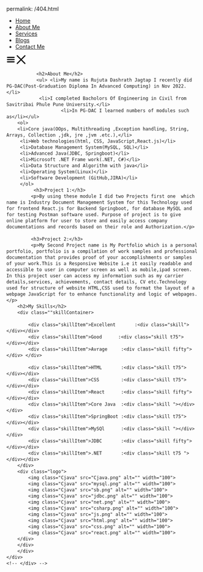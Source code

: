 permalink: /404.html


<!DOCTYPE html>
<html lang="en">
<head>
    <meta charset="UTF-8">
    <meta http-equiv="X-UA-Compatible" content="IE=edge">
    <meta name="viewport" content="width=device-width, initial-scale=1.0">
    <title>Rujuta Jagtap</title>
    <link rel="stylesheet" href="style.css">
</head>
<body>
    <div class="container">
        <div class="sidebar sidebarGo">
            <nav>
                <ul>
                    <li><a href="/">Home</a></li>
                    <li><a href="/intro.html">About Me</a></li>
                    <li><a href="/services.html">Services</a></li>
                    <li><a href="/blog.html">Blogs</a></li>
                    <li><a href="/contact.html">Contact Me</a></li>
                </ul>
            </nav>
        </div>
        <div class="main">
            <div class="hamburger">
                <img class="ham" src="ham.png" alt="" width="23">
                <img class="cross" src="cross.png" alt="" width="23">
            </div>
            <div class="intro">

               <h2>About Me</h2> 
               <ul> <li>My name is Rujuta Dashrath Jagtap I recently did PG-DAC(Post-Graduation Diploma In Advanced Computing) in Nov 2022.</li>
                <li>I completed Bacholors Of Engineering in Civil from Savitribai Phule Pune University.</li> 
                        <li>In PG-DAC I learned numbers of modules such as</li></ul>
        <ol> 
        <li>Core java(OOps, Multithreading ,Exception handling, String, Arrays, Collection ,jdk, jre ,jvm .etc.),</li>
         <li>Web technologies(html, CSS, JavaScript,React.js)</li>
         <li>Database Management System(MySQL, SQL)</li>
         <li>Advanced Java(JDBC, Springboot)</li>
         <li>Microsoft .NET Frame work(.NET, C#)</li>
         <li>Data Structure and Algorithm with java</li>
         <li>Operating System(Linux)</li>
         <li>Software Development (GitHub,JIRA)</li>
         </ol>
              <h3>Project 1:</h3>
             <p>By using these module I did two Projects first one  which name is Industry Document Management System for this Technology used for frontend React.js for Backend Springboot, for database MySQL and for testing Postman software used. Purpose of project is to give online platform for user to store and easily access company documentations and records based on their role and Authorization.</p>

             <h3>Project 2:</h3> 
             <p>My Second Project name is My Portfolio which is a personal portfolio, portfolio is a compilation of work samples and professional documentation that provides proof of your accomplishments or samples of your work.This is a Responsive Website i.e it easily readable and accessible to user in computer screen as well as mobile,ipad screen. In this project user can access my information such as my carrier details,services, achievements, contact details, CV etc.Technology used for structure of website HTML,CSS used to format the layout of a webpage JavaScript for to enhance functionality and logic of webpages.</p>
        <h2>My Skills</h2>
        <div class=""skillContainer>
     
            <div class="skillItem">Excellent       :<div class="skill"></div></div>
            <div class="skillItem">Good      :<div class="skill t75"></div></div>
            <div class="skillItem">Avrage     :<div class="skill fifty"></div> </div>
       
            <div class="skillItem">HTML       :<div class="skill t75"></div></div>
            <div class="skillItem">CSS        :<div class="skill t75"></div></div>
            <div class="skillItem">React      :<div class="skill fifty"></div></div>
            <div class="skillItem">Core Java  :<div class="skill "></div></div>
            <div class="skillItem">SpringBoot :<div class="skill t75"></div></div>
            <div class="skillItem">MySQl      :<div class="skill "></div></div>
            <div class="skillItem">JDBC       :<div class="skill fifty"></div></div>
            <div class="skillItem">.NET       :<div class="skill t75 "></div></div>
        </div>
        <div class="logo">
            <img class="Cjava" src="Cjava.png" alt="" width="100">
            <img class="Cjava" src="mysql.png" alt="" width="100">
            <img class="Cjava" src="sb.png" alt="" width="100">
            <img class="Cjava" src="jdbc.png" alt="" width="100">
            <img class="Cjava" src="net.png" alt="" width="100">
            <img class="Cjava" src="csharp.png" alt="" width="100">
            <img class="Cjava" src="js.png" alt="" width="100">
            <img class="Cjava" src="html.png" alt="" width="100">
            <img class="Cjava" src="css.png" alt="" width="100">
            <img class="Cjava" src="react.png" alt="" width="100">
        </div>
        </div>
        </div>
    </div>
    <!-- </div> -->
  <!-- ToDo:Create gallary for my Project -->
  <script src="script.js"></script>

</body>
</html>
